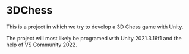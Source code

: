 # 3DChess
This is a project in which we try to develop a 3D Chess game with Unity.

The project will most likely be programed with Unity 2021.3.16f1 and the help of VS Community 2022.
